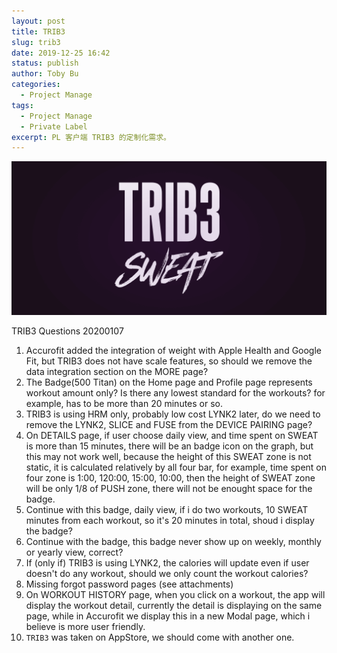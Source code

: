 ```yaml
---
layout: post
title: TRIB3
slug: trib3
date: 2019-12-25 16:42
status: publish
author: Toby Bu
categories:
  - Project Manage
tags:
  - Project Manage
  - Private Label
excerpt: PL 客户端 TRIB3 的定制化需求。
---
```


![TRIB3](./images/trib3-500.png)

TRIB3 Questions 20200107

1. Accurofit added the integration of weight with  Apple Health and Google Fit, but TRIB3 does not have scale features, so should we remove the data integration section on the MORE page?
2. The Badge(500 Titan) on the Home page and Profile page represents workout amount only? Is there any lowest standard for the workouts? for example, has to be more than 20 minutes or so.
3. TRIB3 is using HRM only, probably low cost LYNK2 later, do we need to remove the LYNK2, SLICE and FUSE from the DEVICE PAIRING page?
4. On DETAILS page, if user choose daily view, and time spent on SWEAT is more than 15 minutes, there will be an badge icon on the graph, but this may not work well, because the height of this SWEAT zone is not static, it is calculated relatively by all four bar, for example, time spent on four zone is 1:00, 120:00, 15:00, 10:00, then the height of SWEAT zone will be only 1/8 of PUSH zone, there will not be enought space for the badge.
5. Continue with this badge, daily view, if i do two workouts, 10 SWEAT minutes from each workout, so it's 20 minutes in total, shoud i display the badge?
6. Continue with the badge, this badge never show up on weekly, monthly or yearly view, correct?
7. If (only if) TRIB3 is using LYNK2, the calories will update even if user doesn't do any workout, should we only  count the workout calories?
8. Missing forgot password pages (see attachments)
9. On WORKOUT HISTORY page, when you click on a workout, the app will display the workout detail, currently the detail is displaying on the same page, while in Accurofit we display this in a new Modal page, which i believe is more user friendly.
10. `TRIB3` was  taken on AppStore, we should come with another one.